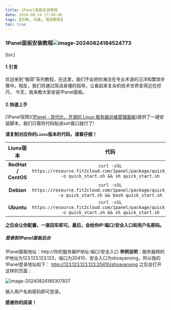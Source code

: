 ```yaml
---
title: 1Panel面板安装教程
date: 2024-08-24 17:49:06
tags: [折腾, 闲着, 极简教程]
toc: true
---
```

### 1Panel面板安装教程![image-20240824184524773](https://pic.shaoyanxing.top/i/2024/08/24/66c9b9d00851d.png)

[toc]

#### 1.引言
欢迎来到“极简”系列教程，在这里，我们不会把你淹没在专业术语的汪洋和繁琐步骤中。相反，我们将通过简洁易懂的指导，让看起来复杂的技术世界变得近在咫尺。
今天，我来教大家安装1Panel面板。

#### 2.快速上手

[1Panel官网]([1Panel - 现代化、开源的 Linux 服务器运维管理面板](https://1panel.cn/))提供了一键安装脚本，我们只需将代码贴进ssh窗口就行了!

**请复制对应你的`Liunx`版本的代码，请看仔细！**

|      Liunx版本      |                             代码                             |
| :-----------------: | :----------------------------------------------------------: |
| **RedHat / CentOS** | `curl -sSL https://resource.fit2cloud.com/1panel/package/quick_start.sh -o quick_start.sh && sh quick_start.sh` |
|     **Debian**      | `curl -sSL https://resource.fit2cloud.com/1panel/package/quick_start.sh -o quick_start.sh && bash quick_start.sh` |
|     **Ubuntu**      | `curl -sSL https://resource.fit2cloud.com/1panel/package/quick_start.sh -o quick_start.sh && sh quick_start.sh` |
**之后会让你配置，一直回车即可。最后，会给你IP:端口/安全入口和用户名密码。**

##### 登录到1Panel面板后台

1Panel面板地址：http://你的服务器IP地址:端口/安全入口
**举例说明**：服务器网的IP地址为123.123.123.123，端口为20410，安全入口为shoayanxing，所以我的1Panel登录地址如下：
http://123.123.123.123:20410/shoayanxing
之后会打开这样的页面：

![image-20240824185307837](https://pic.shaoyanxing.top/i/2024/08/24/66c9bb96b9bd1.png)

输入用户名和密码即可登录。

**感谢你的阅读！**

